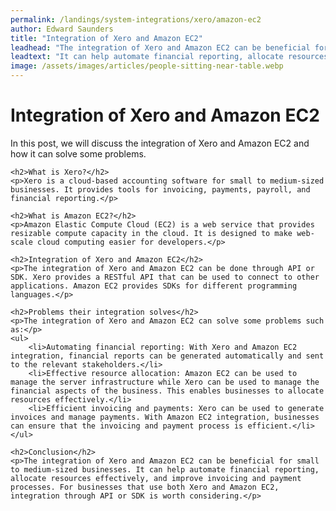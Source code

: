```yaml
---
permalink: /landings/system-integrations/xero/amazon-ec2
author: Edward Saunders
title: "Integration of Xero and Amazon EC2"
leadhead: "The integration of Xero and Amazon EC2 can be beneficial for small to medium-sized businesses"
leadtext: "It can help automate financial reporting, allocate resources effectively, and improve invoicing and payment processes. For businesses that use both Xero and Amazon EC2, integration through API or SDK is worth considering."
image: /assets/images/articles/people-sitting-near-table.webp
---
```

<div class="arttext">	<h1>Integration of Xero and Amazon EC2</h1>
	<p>In this post, we will discuss the integration of Xero and Amazon EC2 and how it can solve some problems.</p>

	<h2>What is Xero?</h2>
	<p>Xero is a cloud-based accounting software for small to medium-sized businesses. It provides tools for invoicing, payments, payroll, and financial reporting.</p>

	<h2>What is Amazon EC2?</h2>
	<p>Amazon Elastic Compute Cloud (EC2) is a web service that provides resizable compute capacity in the cloud. It is designed to make web-scale cloud computing easier for developers.</p>

	<h2>Integration of Xero and Amazon EC2</h2>
	<p>The integration of Xero and Amazon EC2 can be done through API or SDK. Xero provides a RESTful API that can be used to connect to other applications. Amazon EC2 provides SDKs for different programming languages.</p>

	<h2>Problems their integration solves</h2>
	<p>The integration of Xero and Amazon EC2 can solve some problems such as:</p>
	<ul>
		<li>Automating financial reporting: With Xero and Amazon EC2 integration, financial reports can be generated automatically and sent to the relevant stakeholders.</li>
		<li>Effective resource allocation: Amazon EC2 can be used to manage the server infrastructure while Xero can be used to manage the financial aspects of the business. This enables businesses to allocate resources effectively.</li>
		<li>Efficient invoicing and payments: Xero can be used to generate invoices and manage payments. With Amazon EC2 integration, businesses can ensure that the invoicing and payment process is efficient.</li>
	</ul>

	<h2>Conclusion</h2>
	<p>The integration of Xero and Amazon EC2 can be beneficial for small to medium-sized businesses. It can help automate financial reporting, allocate resources effectively, and improve invoicing and payment processes. For businesses that use both Xero and Amazon EC2, integration through API or SDK is worth considering.</p>

</div>
